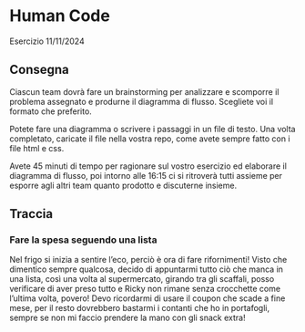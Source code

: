 Human Code
===
Esercizio 11/11/2024
## Consegna

Ciascun team dovrà fare un brainstorming per analizzare e scomporre il problema assegnato e produrne il diagramma di flusso. Scegliete voi il formato che preferito.

Potete fare una diagramma o scrivere i passaggi in un file di testo.
Una volta completato, caricate il file nella vostra repo, come avete sempre fatto con i file html e css.


Avete 45 minuti di tempo per ragionare sul vostro esercizio ed elaborare il diagramma di flusso, poi intorno alle 16:15 ci si ritroverà tutti assieme per esporre agli altri team quanto prodotto e discuterne insieme.

## Traccia
### Fare la spesa seguendo una lista

Nel frigo si inizia a sentire l’eco, perciò è ora di fare rifornimenti!
Visto che dimentico sempre qualcosa, decido di appuntarmi tutto ciò che manca in una lista, così una volta al supermercato, girando tra gli scaffali, posso verificare di aver preso tutto e Ricky non rimane senza crocchette come l’ultima volta, povero! Devo ricordarmi di usare il coupon che scade a fine mese, per il resto dovrebbero bastarmi i contanti che ho in portafogli, sempre se non mi faccio prendere la mano con gli snack extra! 

